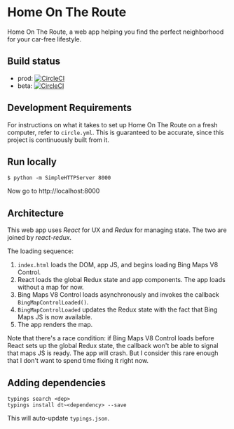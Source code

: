 # Home On The Route

Home On The Route, a web app helping you find the perfect neighborhood for your car-free lifestyle.

## Build status

* prod: [![CircleCI](https://circleci.com/gh/philipmw/homeontheroute.com/tree/master.svg?style=svg)](https://circleci.com/gh/philipmw/homeontheroute.com/tree/master)
* beta: [![CircleCI](https://circleci.com/gh/philipmw/homeontheroute.com/tree/beta.svg?style=svg)](https://circleci.com/gh/philipmw/homeontheroute.com/tree/beta)

## Development Requirements

For instructions on what it takes to set up Home On The Route on a fresh computer, refer to `circle.yml`.
This is guaranteed to be accurate, since this project is continuously built from it.

## Run locally

````
$ python -m SimpleHTTPServer 8000
````

Now go to http://localhost:8000

## Architecture

This web app uses _React_ for UX and _Redux_ for managing state.
The two are joined by _react-redux_.

The loading sequence:

1. `index.html` loads the DOM, app JS, and begins loading Bing Maps V8 Control.
1. React loads the global Redux state and app components.  The app loads without a map for now.
1. Bing Maps V8 Control loads asynchronously and invokes the callback `BingMapControlLoaded()`.
1. `BingMapControlLoaded` updates the Redux state with the fact that Bing Maps JS is now available.
1. The app renders the map.

Note that there's a race condition:
if Bing Maps V8 Control loads before React sets up the global Redux state, the callback won't be able to signal that maps JS is ready.
The app will crash.
But I consider this rare enough that I don't want to spend time fixing it right now.

## Adding dependencies

````
typings search <dep>
typings install dt~<dependency> --save
````

This will auto-update `typings.json`.
